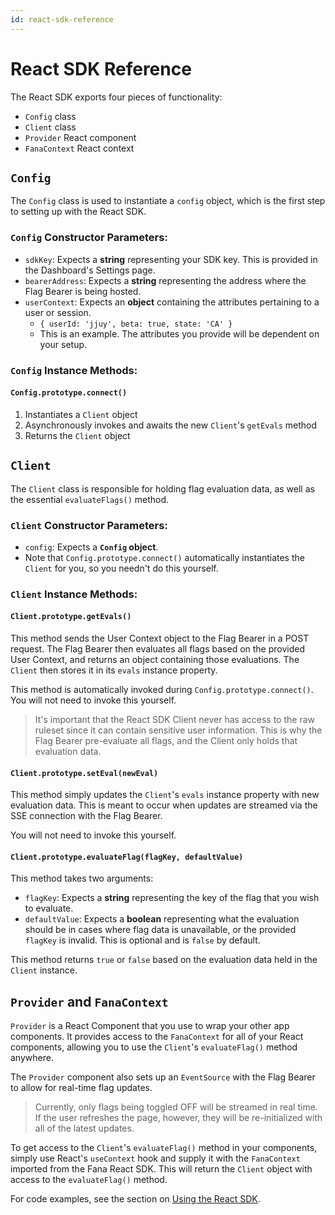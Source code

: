```yaml
---
id: react-sdk-reference
---
```


# React SDK Reference

The React SDK exports four pieces of functionality:

- `Config` class
- `Client` class
- `Provider` React component
- `FanaContext` React context

## `Config`

The `Config` class is used to instantiate a `config` object, which is the first step to setting up with the React SDK.

### `Config` Constructor Parameters:

- `sdkKey`: Expects a **string** representing your SDK key. This is provided in the Dashboard's Settings page.
- `bearerAddress`: Expects a **string** representing the address where the Flag Bearer is being hosted.
- `userContext`: Expects an **object** containing the attributes pertaining to a user or session.
  - `{ userId: 'jjuy', beta: true, state: 'CA' }`
  - This is an example. The attributes you provide will be dependent on your setup.

### `Config` Instance Methods:

#### `Config.prototype.connect()`

1. Instantiates a `Client` object
2. Asynchronously invokes and awaits the new `Client`'s `getEvals` method
3. Returns the `Client` object

## `Client`

The `Client` class is responsible for holding flag evaluation data, as well as the essential `evaluateFlags()` method.

### `Client` Constructor Parameters:

- `config`: Expects a **`Config` object**.
- Note that `Config.prototype.connect()` automatically instantiates the `Client` for you, so you needn't do this yourself.

### `Client` Instance Methods:

#### `Client.prototype.getEvals()`

This method sends the User Context object to the Flag Bearer in a POST request. The Flag Bearer then evaluates all flags based on the provided User Context, and returns an object containing those evaluations. The `Client` then stores it in its `evals` instance property.

This method is automatically invoked during `Config.prototype.connect()`. You will not need to invoke this yourself.

> It's important that the React SDK Client never has access to the raw ruleset since it can contain sensitive user information. This is why the Flag Bearer pre-evaluate all flags, and the Client only holds that evaluation data.

#### `Client.prototype.setEval(newEval)`

This method simply updates the `Client`'s `evals` instance property with new evaluation data. This is meant to occur when updates are streamed via the SSE connection with the Flag Bearer.

You will not need to invoke this yourself.

#### `Client.prototype.evaluateFlag(flagKey, defaultValue)`

This method takes two arguments:

- `flagKey`: Expects a **string** representing the key of the flag that you wish to evaluate.
- `defaultValue`: Expects a **boolean** representing what the evaluation should be in cases where flag data is unavailable, or the provided `flagKey` is invalid. This is optional and is `false` by default.

This method returns `true` or `false` based on the evaluation data held in the `Client` instance.

## `Provider` and `FanaContext`

`Provider` is a React Component that you use to wrap your other app components. It provides access to the `FanaContext` for all of your React components, allowing you to use the `Client`'s `evaluateFlag()` method anywhere.

The `Provider` component also sets up an `EventSource` with the Flag Bearer to allow for real-time flag updates.

> Currently, only flags being toggled OFF will be streamed in real time. If the user refreshes the page, however, they will be re-initialized with all of the latest updates.

To get access to the `Client`'s `evaluateFlag()` method in your components, simply use React's `useContext` hook and supply it with the `FanaContext` imported from the Fana React SDK. This will return the `Client` object with access to the `evaluateFlag()` method.

For code examples, see the section on [Using the React SDK](using-react-sdk.md).
